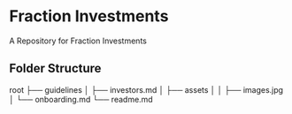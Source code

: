 # Fraction Investments

A Repository for Fraction Investments

## Folder Structure

root
├── guidelines
│   ├── investors.md
│   ├── assets
│   │   ├── images.jpg
│   └── onboarding.md
└── readme.md
